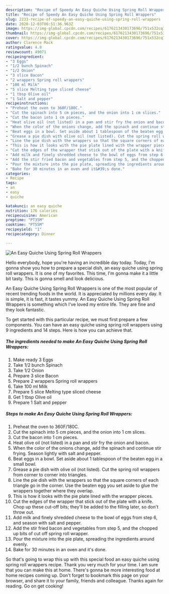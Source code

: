 ```yaml
---
description: "Recipe of Speedy An Easy Quiche Using Spring Roll Wrappers"
title: "Recipe of Speedy An Easy Quiche Using Spring Roll Wrappers"
slug: 2233-recipe-of-speedy-an-easy-quiche-using-spring-roll-wrappers
date: 2020-12-03T06:51:36.963Z
image: https://img-global.cpcdn.com/recipes/6176213430173696/751x532cq70/an-easy-quiche-using-spring-roll-wrappers-recipe-main-photo.jpg
thumbnail: https://img-global.cpcdn.com/recipes/6176213430173696/751x532cq70/an-easy-quiche-using-spring-roll-wrappers-recipe-main-photo.jpg
cover: https://img-global.cpcdn.com/recipes/6176213430173696/751x532cq70/an-easy-quiche-using-spring-roll-wrappers-recipe-main-photo.jpg
author: Clarence Mack
ratingvalue: 4.8
reviewcount: 49071
recipeingredient:
- "3 Eggs"
- "1/2 bunch Spinach"
- "1/2 Onion"
- "3 slice Bacon"
- "2 wrappers Spring roll wrappers"
- "100 ml Milk"
- "5 slice Melting type sliced cheese"
- "1 tbsp Olive oil"
- "1 Salt and pepper"
recipeinstructions:
- "Preheat the oven to 360F/180C."
- "Cut the spinach into 5 cm pieces, and the onion into 1 cm slices."
- "Cut the bacon into 1 cm pieces."
- "Heat olive oil (not listed) in a pan and stir fry the onion and bacon."
- "When the color of the onions change, add the spinach and continue stir frying. Season lightly with salt and pepper."
- "Beat eggs in a bowl. Set aside about 1 tablespoon of the beaten egg in a small bowl."
- "Grease a pie dish with olive oil (not listed). Cut the spring roll wrappers from corner to corner into triangles."
- "Line the pie dish with the wrappers so that the square corners of each triangle go in the corner. Use the beaten egg you set aside to glue the wrappers together where they overlap."
- "This is how it looks with the pie plate lined with the wrapper pieces."
- "Cut the edges of the wrapper that stick out of the plate with a knife. Chop up these cut-off bits; they&#39;ll be added to the filling later, so don&#39;t throw out."
- "Add milk and finely shredded cheese to the bowl of eggs from step 6, and season with salt and pepper."
- "Add the stir fried bacon and vegetables from step 5, and the chopped up bits of cut off spring roll wrapper."
- "Pour the mixture into the pie plate, spreading the ingredients around evenly."
- "Bake for 30 minutes in an oven and it&#39;s done."
categories:
- Recipe
tags:
- an
- easy
- quiche

katakunci: an easy quiche 
nutrition: 176 calories
recipecuisine: American
preptime: "PT35M"
cooktime: "PT55M"
recipeyield: "1"
recipecategory: Dinner

---
```



![An Easy Quiche Using Spring Roll Wrappers](https://img-global.cpcdn.com/recipes/6176213430173696/751x532cq70/an-easy-quiche-using-spring-roll-wrappers-recipe-main-photo.jpg)

Hello everybody, hope you're having an incredible day today. Today, I'm gonna show you how to prepare a special dish, an easy quiche using spring roll wrappers. It is one of my favorites. This time, I'm gonna make it a little bit tasty. This is gonna smell and look delicious.



An Easy Quiche Using Spring Roll Wrappers is one of the most popular of recent trending foods in the world. It is appreciated by millions every day. It is simple, it is fast, it tastes yummy. An Easy Quiche Using Spring Roll Wrappers is something which I've loved my entire life. They are fine and they look fantastic.


To get started with this particular recipe, we must first prepare a few components. You can have an easy quiche using spring roll wrappers using 9 ingredients and 14 steps. Here is how you can achieve that.

<!--inarticleads1-->

##### The ingredients needed to make An Easy Quiche Using Spring Roll Wrappers:

1. Make ready 3 Eggs
1. Take 1/2 bunch Spinach
1. Take 1/2 Onion
1. Prepare 3 slice Bacon
1. Prepare 2 wrappers Spring roll wrappers
1. Take 100 ml Milk
1. Prepare 5 slice Melting type sliced cheese
1. Get 1 tbsp Olive oil
1. Prepare 1 Salt and pepper




<!--inarticleads2-->

##### Steps to make An Easy Quiche Using Spring Roll Wrappers:

1. Preheat the oven to 360F/180C.
1. Cut the spinach into 5 cm pieces, and the onion into 1 cm slices.
1. Cut the bacon into 1 cm pieces.
1. Heat olive oil (not listed) in a pan and stir fry the onion and bacon.
1. When the color of the onions change, add the spinach and continue stir frying. Season lightly with salt and pepper.
1. Beat eggs in a bowl. Set aside about 1 tablespoon of the beaten egg in a small bowl.
1. Grease a pie dish with olive oil (not listed). Cut the spring roll wrappers from corner to corner into triangles.
1. Line the pie dish with the wrappers so that the square corners of each triangle go in the corner. Use the beaten egg you set aside to glue the wrappers together where they overlap.
1. This is how it looks with the pie plate lined with the wrapper pieces.
1. Cut the edges of the wrapper that stick out of the plate with a knife. Chop up these cut-off bits; they&#39;ll be added to the filling later, so don&#39;t throw out.
1. Add milk and finely shredded cheese to the bowl of eggs from step 6, and season with salt and pepper.
1. Add the stir fried bacon and vegetables from step 5, and the chopped up bits of cut off spring roll wrapper.
1. Pour the mixture into the pie plate, spreading the ingredients around evenly.
1. Bake for 30 minutes in an oven and it&#39;s done.




So that's going to wrap this up with this special food an easy quiche using spring roll wrappers recipe. Thank you very much for your time. I am sure that you can make this at home. There's gonna be more interesting food at home recipes coming up. Don't forget to bookmark this page on your browser, and share it to your family, friends and colleague. Thanks again for reading. Go on get cooking!
